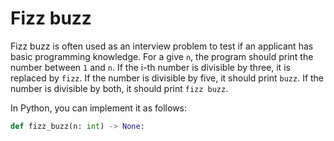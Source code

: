 # Fizz buzz
Fizz buzz is often used as an interview problem to test if an applicant has basic programming knowledge. For a give `n`, the program should print the number between `1` and `n`. If the i-th number is divisible by three, it is replaced by `fizz`. If the number is divisible by five, it should print `buzz`. If the number is divisible by both, it should print `fizz buzz`.

In Python, you can implement it as follows:
```python
def fizz_buzz(n: int) -> None:

```